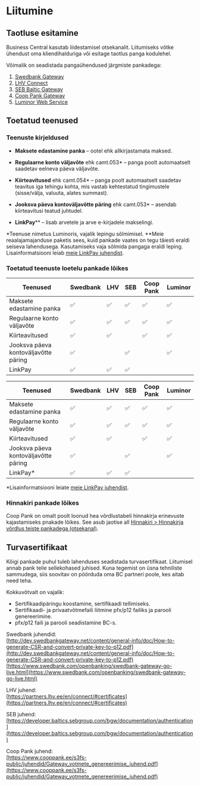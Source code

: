 ---
---
# Liitumine

## Taotluse esitamine
Business Central kasutab liidestamisel otsekanalit. Liitumiseks võtke ühendust oma kliendihalduriga või esitage taotlus panga kodulehel.

Võimalik on seadistada pangaühendused järgmiste pankadega:
1. [Swedbank Gateway](https://www.swedbank.ee/business/d2d/ebanking/gateway)
2. [LHV Connect](https://www.lhv.ee/et/connect)
3. [SEB Baltic Gateway](https://www.seb.ee/ariklient/igapaevapangandus/elektroonilised-kanalid/baltic-gateway)
4. [Coop Pank Gateway](https://www.cooppank.ee/gateway)
5. [Luminor Web Service](https://luminor.ee/ari/web-services)

## Toetatud teenused
### Teenuste kirjeldused
 - **Maksete edastamine panka** – ootel ehk allkirjastamata maksed.
 - **Regulaarne konto väljavõte** ehk camt.053* – panga poolt automaatselt saadetav eelneva päeva väljavõte.

 - **Kiirteavitused** ehk camt.054* – panga poolt automaatselt saadetav teavitus iga tehingu kohta, mis vastab kehtestatud tingimustele (sisse/välja, valuuta, alates summast).

 - **Jooksva päeva kontoväljavõtte päring** ehk camt.053* – asendab kiirteavitusi teatud juhtudel.
 - **LinkPay**** – lisab arvetele ja arve e-kirjadele makselingi.

*Teenuse nimetus Luminoris, vajalik lepingu sõlmimisel.
**Meie reaalajamajanduse paketis sees, kuid pankade vaates on tegu täiesti eraldi seiseva lahendusega. Kasutamiseks vaja sõlmida pangaga eraldi leping. Lisainformatsiooni leiab [meie LinkPay juhendist](linkpay.md).

### Toetatud teenuste loetelu pankade lõikes
Teenused | Swedbank | LHV | SEB | Coop Pank |  Luminor | 
-- | -- | -- | -- | -- | --
Maksete edastamine panka | ✅ | ✅ | ✅ | ✅ | ✅  
Regulaarne konto väljavõte | ✅ | ✅ | ✅ | ✅ | ✅  
Kiirteavitused | ✅ | ✅ |   | ✅ | ✅  
Jooksva päeva kontoväljavõtte päring | ✅ |   | ✅ |   | ✅  
LinkPay | ✅ | ✅ | ✅ |   |    


 Teenused | Swedbank | LHV | SEB | Coop Pank | Luminor | 
--|--|--|--|--|--
Maksete edastamine panka| ✅ | ✅ | ✅ | ✅ | ✅ |
Regulaarne konto väljavõte | ✅ | ✅ | ✅ | ✅ | ✅ |
Kiirteavitused | ✅ |✅ | | ✅ |✅ |
Jooksva päeva kontoväljavõtte päring | ✅ | |✅ | | ✅ |
LinkPay* | ✅ |✅ |✅ | | |


*Lisainformatsiooni leiate [meie LinkPay juhendist]().

### Hinnakiri pankade lõikes
Coop Pank on omalt poolt loonud hea võrdlustabeli hinnakirja erinevuste kajastamiseks pnakade lõikes. See asub jaotise all [Hinnakiri > Hinnakirja võrdlus teiste pankadega (otsekanal)](https://www.cooppank.ee/ariklient/igapaevapangandus/liidestused).

## Turvasertifikaat
Kõigi pankade puhul tuleb lahenduses seadistada turvasertifikaat. Liitumisel annab pank teile sellekohased juhised. Kuna tegemist on üsna tehniliste sammudega, siis soovitav on pöörduda oma BC partneri poole, kes aitab need teha.

Kokkuvõtvalt on vajalik:
- Sertifikaadipäringu koostamine, sertifikaadi tellimiseks.
- Sertifikaadi- ja privaatvõtmefaili liitmine pfx/p12 failiks ja parooli genereerimine.
- pfx/p12 faili ja parooli seadistamine BC-s.

Swedbank juhendid:  
[http://dev.swedbankgateway.net/content/general-info/doc/How-to-generate-CSR-and-convert-private-key-to-p12.pdf](http://dev.swedbankgateway.net/content/general-info/doc/How-to-generate-CSR-and-convert-private-key-to-p12.pdf)  
[https://www.swedbank.com/openbanking/swedbank-gateway-go-live.html](https://www.swedbank.com/openbanking/swedbank-gateway-go-live.html)  

LHV juhend:  
[https://partners.lhv.ee/en/connect/#certificates](https://partners.lhv.ee/en/connect/#certificates)

SEB juhend:  
[https://developer.baltics.sebgroup.com/bgw/documentation/authentication](https://developer.baltics.sebgroup.com/bgw/documentation/authentication)

Coop Pank juhend:  
[https://www.cooppank.ee/s3fs-public/juhendid/Gateway_votmete_genereerimise_juhend.pdf](https://www.cooppank.ee/s3fs-public/juhendid/Gateway_votmete_genereerimise_juhend.pdf)
